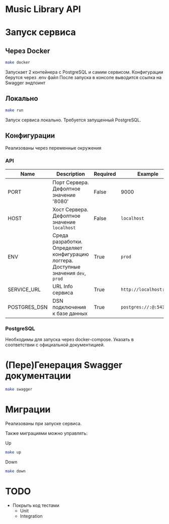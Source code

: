 # Music Library API

# Запуск сервиса

## Через Docker

```bash
make docker
```

Запускает 2 контейнера с PostgreSQL и самим сервисом. Конфигурации берутся через .env файл
После запуска в консоле выводится ссылка на Swagger эндпоинт


## Локально

```bash
make run
```

Запуск сервиса локально. Требуется запущенный PostgreSQL.


## Конфигурации

Реализованы через переменные окружения

### API

| Name             | Description                                                                                        | Required | Example                            |
| ---------------- | -------------------------------------------------------------------------------------------------- | -------- | ---------------------------------- |
| PORT             | Порт Сервера. Дефолтное значение '8080'                                                            | False    | 9000                               |
| HOST             | Хост Сервера. Дефолтное значение `localhost`                                                       | False    | `localhost`                        |
| ENV              | Среда разработки. Определяет конфигурацию логгера. Доступные значения `dev`, `prod`                | True     | `prod`                             |
| SERVICE_URL      | URL Info сервиса                                                                                   | True     | `http://localhost:2000`            |
| POSTGRES_DSN     | DSN подключения к базе данных                                                                      | True     | `postgres://:@:5432/db`            |


### PostgreSQL

Необходимы для запуска через docker-compose. Указать в соответствии с официальной документицией.


# (Пере)Генерация Swagger документации

```bash
make swagger
```

# Миграции

Реализованы при запуске сервиса.

Также миграциями можно управлять:

Up
```bash
make up
```

Down
```bash
make down
```

# TODO

- Покрыть код тестами
    - Unit
    - Integration